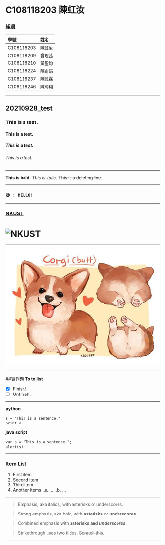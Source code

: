 # C108118203 陳虹汝
### 組員
|學號|姓名|
|:---|:---|
|C108118203|陳虹汝|
|C108118209|曾琬茜|
|C108118210|黃聖鈞|
|C108118224|陳俞娟|
|C108118237|陳泓霖|
|C108118246|陳昀翔|
***
## 20210928_test
### This is a test.
#### This is a test.
##### This is a test.
###### This is a test.
***
**This is bold.**
*This is italic.*
~~This is a deleting line.~~
***
### `😃 : HELLO!`
***

### [NKUST](https://www.nkust.edu.tw)
# ![NKUST](https://www.nkust.edu.tw/var/file/0/1000/img/513/182513897.png "NKUST")
***
![fig](corgi.jpg "corgi")
***
##實作題
**To to list**
- [X] Finish!
- [ ] Unfinish.
***
**python**
```
s = "This is a sentence."
print s
```
**java script**
```
var s = "This is a sentence.";
alert(s);
```
***
### Item List
1. First item
2. Second item
4. Third item
5. Another items
     ..a. …
     ..b. …
***
> Emphasis, aka italics, with asterisks or underscores.

> Strong emphasis, aka bold, with **asterisks** or **underscores**.

> Combined emphasis with **asterisks and *underscores***.

> Strikethrough uses two tildes. ~~Scratch this~~.
***
